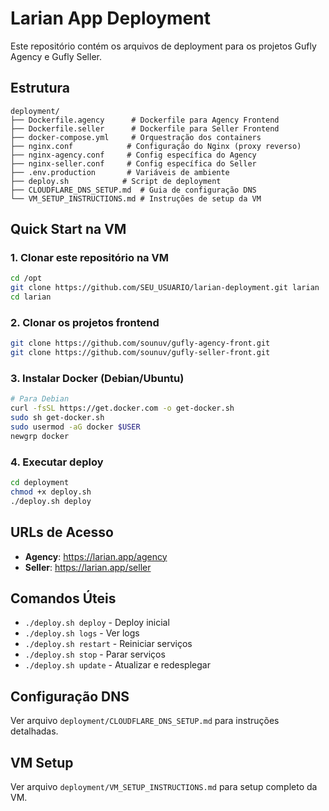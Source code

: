 # Larian App Deployment

Este repositório contém os arquivos de deployment para os projetos Gufly Agency e Gufly Seller.

## Estrutura

```
deployment/
├── Dockerfile.agency      # Dockerfile para Agency Frontend
├── Dockerfile.seller      # Dockerfile para Seller Frontend
├── docker-compose.yml     # Orquestração dos containers
├── nginx.conf            # Configuração do Nginx (proxy reverso)
├── nginx-agency.conf     # Config específica do Agency
├── nginx-seller.conf     # Config específica do Seller
├── .env.production       # Variáveis de ambiente
├── deploy.sh            # Script de deployment
├── CLOUDFLARE_DNS_SETUP.md  # Guia de configuração DNS
└── VM_SETUP_INSTRUCTIONS.md # Instruções de setup da VM
```

## Quick Start na VM

### 1. Clonar este repositório na VM

```bash
cd /opt
git clone https://github.com/SEU_USUARIO/larian-deployment.git larian
cd larian
```

### 2. Clonar os projetos frontend

```bash
git clone https://github.com/sounuv/gufly-agency-front.git
git clone https://github.com/sounuv/gufly-seller-front.git
```

### 3. Instalar Docker (Debian/Ubuntu)

```bash
# Para Debian
curl -fsSL https://get.docker.com -o get-docker.sh
sudo sh get-docker.sh
sudo usermod -aG docker $USER
newgrp docker
```

### 4. Executar deploy

```bash
cd deployment
chmod +x deploy.sh
./deploy.sh deploy
```

## URLs de Acesso

- **Agency**: https://larian.app/agency
- **Seller**: https://larian.app/seller

## Comandos Úteis

- `./deploy.sh deploy` - Deploy inicial
- `./deploy.sh logs` - Ver logs
- `./deploy.sh restart` - Reiniciar serviços
- `./deploy.sh stop` - Parar serviços
- `./deploy.sh update` - Atualizar e redesplegar

## Configuração DNS

Ver arquivo `deployment/CLOUDFLARE_DNS_SETUP.md` para instruções detalhadas.

## VM Setup

Ver arquivo `deployment/VM_SETUP_INSTRUCTIONS.md` para setup completo da VM.